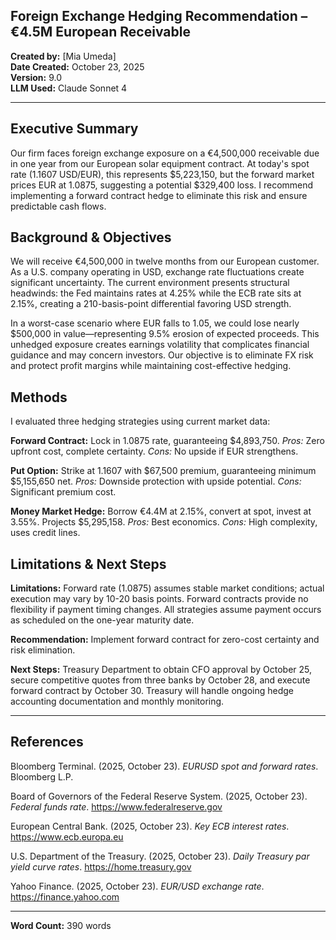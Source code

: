 ## Foreign Exchange Hedging Recommendation – €4.5M European Receivable

**Created by:** [Mia Umeda]  
**Date Created:** October 23, 2025  
**Version:** 9.0  
**LLM Used:** Claude Sonnet 4

---

## Executive Summary

Our firm faces foreign exchange exposure on a €4,500,000 receivable due in one year from our European solar equipment contract. At today's spot rate (1.1607 USD/EUR), this represents $5,223,150, but the forward market prices EUR at 1.0875, suggesting a potential $329,400 loss. I recommend implementing a forward contract hedge to eliminate this risk and ensure predictable cash flows.

## Background & Objectives

We will receive €4,500,000 in twelve months from our European customer. As a U.S. company operating in USD, exchange rate fluctuations create significant uncertainty. The current environment presents structural headwinds: the Fed maintains rates at 4.25% while the ECB rate sits at 2.15%, creating a 210-basis-point differential favoring USD strength. 

In a worst-case scenario where EUR falls to 1.05, we could lose nearly $500,000 in value—representing 9.5% erosion of expected proceeds. This unhedged exposure creates earnings volatility that complicates financial guidance and may concern investors. Our objective is to eliminate FX risk and protect profit margins while maintaining cost-effective hedging.

## Methods

I evaluated three hedging strategies using current market data:

**Forward Contract:** Lock in 1.0875 rate, guaranteeing $4,893,750. *Pros:* Zero upfront cost, complete certainty. *Cons:* No upside if EUR strengthens.

**Put Option:** Strike at 1.1607 with $67,500 premium, guaranteeing minimum $5,155,650 net. *Pros:* Downside protection with upside potential. *Cons:* Significant premium cost.

**Money Market Hedge:** Borrow €4.4M at 2.15%, convert at spot, invest at 3.55%. Projects $5,295,158. *Pros:* Best economics. *Cons:* High complexity, uses credit lines.

## Limitations & Next Steps

**Limitations:** Forward rate (1.0875) assumes stable market conditions; actual execution may vary by 10-20 basis points. Forward contracts provide no flexibility if payment timing changes. All strategies assume payment occurs as scheduled on the one-year maturity date.

**Recommendation:** Implement forward contract for zero-cost certainty and risk elimination.

**Next Steps:** Treasury Department to obtain CFO approval by October 25, secure competitive quotes from three banks by October 28, and execute forward contract by October 30. Treasury will handle ongoing hedge accounting documentation and monthly monitoring.

---

## References

Bloomberg Terminal. (2025, October 23). *EURUSD spot and forward rates*. Bloomberg L.P.

Board of Governors of the Federal Reserve System. (2025, October 23). *Federal funds rate*. https://www.federalreserve.gov

European Central Bank. (2025, October 23). *Key ECB interest rates*. https://www.ecb.europa.eu

U.S. Department of the Treasury. (2025, October 23). *Daily Treasury par yield curve rates*. https://home.treasury.gov

Yahoo Finance. (2025, October 23). *EUR/USD exchange rate*. https://finance.yahoo.com

---

**Word Count:** 390 words
